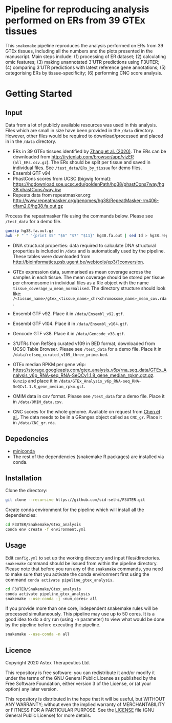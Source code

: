 # Pipeline for reproducing analysis performed on ERs from 39 GTEx tissues

This `snakemake` pipeline reproduces the analysis performed on ERs from 39 GTEx tissues, including all the numbers and the plots presented in the manuscript. Main steps include: (1) processing of ER dataset; (2) calculating omic features; (3) making unannotated 3'UTR predictions using F3UTER; (4) comparing 3'UTR predictions with latest reference gene annotations; (5) categorising ERs by tissue-specificity; (6) performing CNC score analysis.

# Getting Started

## Input

Data from a lot of publicly available resources was used in this analysis. Files which are small in size have been provided in the `/data` directory. However, other files would be required to download/processed and placed in in the `/data` directory.

- ERs in 39 GTEx tissues identified by [Zhang et al. (2020)](https://pubmed.ncbi.nlm.nih.gov/32917675/). The ERs can be downloaded from http://rytenlab.com/browser/app/vizER (`all_ERs.csv.gz`). The ERs should be split per tissue and saved in individual files. See `/test_data/ERs_by_tissue` for demo files.
- Ensembl GTF v94
- PhastCons scores from UCSC (bigwig format): https://hgdownload.soe.ucsc.edu/goldenPath/hg38/phastCons7way/hg38.phastCons7way.bw
- Repeats data from repeatmasker.org: http://www.repeatmasker.org/genomes/hg38/RepeatMasker-rm406-dfam2.0/hg38.fa.out.gz

Process the repeatmasker file using the commands below. Please see `/test_data` for a demo file.
```bash
gunzip hg38.fa.out.gz
awk -F " " '{print $5" "$6" "$7" "$11}' hg38.fa.out | sed 1d > hg38.repeatMasker.mod.fa.out
```
- DNA structural properties: data required to calculate DNA structural properties is included in `/data` and is automatically used by the pipeline. These tables were downloaded from http://bioinformatics.psb.ugent.be/webtools/ep3/?conversion.
- GTEx expression data, summarised as mean coverage across the samples in each tissue. The mean coverage should be stored per tissue per chromosome in individual files as a Rle object with the name `tissue_coverage_w_mean_normalised`. The directory structure should look like: `/<tissue_name>/gtex_<tissue_name>_chr<chromosome_name>_mean_cov.rda`.

- Ensembl GTF v92. Place it in `/data/Ensembl_v92.gtf`.
- Ensembl GTF v104. Place it in `/data/Ensembl_v104.gtf`.
- Gencode GTF v38. Place it in `/data/Gencode_v38.gtf`.
- 3'UTRs from RefSeq curated v109 in BED format, downloaded from UCSC Table Browser. Please see `/test_data` for a demo file. Place it in `/data/refseq_curated_v109_three_prime.bed`.
- GTEx median RPKM per gene v6p: https://storage.googleapis.com/gtex_analysis_v6p/rna_seq_data/GTEx_Analysis_v6p_RNA-seq_RNA-SeQCv1.1.8_gene_median_rpkm.gct.gz. `Gunzip` and place it in `/data/GTEx_Analysis_v6p_RNA-seq_RNA-SeQCv1.1.8_gene_median_rpkm.gct`.
- OMIM data in csv format. Please see `/test_data` for a demo file. Place it in `/data/OMIM_data.csv`.
- CNC scores for the whole genome. Available on request from [Chen et al.](https://doi.org/10.1038/s41467-021-22262-5). The data needs to be in a GRanges object called as `CNC_gr`. Place it in `/data/CNC_gr.rda`.

## Depedencies

- [miniconda](https://conda.io/miniconda.html)
- The rest of the dependencies (snakemake R packages) are installed via conda.

## Installation

Clone the directory:

```bash
git clone --recursive https://github.com/sid-sethi/F3UTER.git
```

Create conda environment for the pipeline which will install all the dependencies:

```bash
cd F3UTER/Snakemake/Gtex_analysis
conda env create -f environment.yml
```

## Usage

Edit `config.yml` to set up the working directory and input files/directories. `snakemake` command should be issued from within the pipeline directory. Please note that before you run any of the `snakemake` commands, you need to make sure that you activate the conda environment first using the command `conda activate pipeline_gtex_analysis`.

```bash
cd F3UTER/Snakemake/Gtex_analysis
conda activate pipeline_gtex_analysis
snakemake --use-conda -j <num_cores> all
```
If you provide more than one core, independent snakemake rules will be processed simultaneously. This pipeline may use up to 50 cores. It is a good idea to do a dry run (using -n parameter) to view what would be done by the pipeline before executing the pipeline.

```bash
snakemake --use-conda -n all
```

## Licence

Copyright 2020 Astex Therapeutics Ltd.

This repository is free software: you can redistribute it and/or modify it under the terms of the GNU General Public License as published by the Free Software Foundation, either version 3 of the License, or (at your option) any later version.

This repository is distributed in the hope that it will be useful, but WITHOUT ANY WARRANTY; without even the implied warranty of MERCHANTABILITY or FITNESS FOR A PARTICULAR PURPOSE. See the [LICENSE](LICENSE) file (GNU General Public License) for more details.
